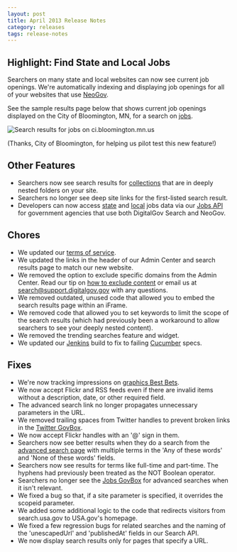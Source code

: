 ```yaml
---
layout: post
title: April 2013 Release Notes
category: releases
tags: release-notes
---
```


## Highlight: Find State and Local Jobs

Searchers on many state and local websites can now see current job openings. We're automatically indexing and displaying job openings for all of your websites that use [NeoGov](http://www.neogov.com).

See the sample results page below that shows current job openings displayed on the City of Bloomington, MN, for a search on [jobs](http://search.ci.bloomington.mn.us/search?affiliate=cityofbloomingtonmnsearchresults&query=jobs).

![Search results for jobs on ci.bloomington.mn.us](https://9fddeb862c037f6d2190-f1564c64756a8cfee25b6b19953b1d23.ssl.cf2.rackcdn.com/jobs-bloomington.png)

(Thanks, City of Bloomington, for helping us pilot test this new feature!)

## Other Features

* Searchers now see search results for [collections](/manual/collections.html) that are in deeply nested folders on your site.
* Searchers no longer see deep site links for the first-listed search result.
* Developers can now access [state](http://api.usa.gov/jobs/search.json?tags=state) and [local](http://api.usa.gov/jobs/search.json?tags=city+county) jobs data via our [Jobs API](/developer/jobs.html) for government agencies that use both DigitalGov Search and NeoGov.

## Chores

* We updated our [terms of service](/tos.html).
* We updated the links in the header of our Admin Center and search results page to match our new website.
* We removed the option to exclude specific domains from the Admin Center. Read our tip on [how to exclude content](/manual/domains.html) or email us at <search@support.digitalgov.gov> with any questions.
* We removed outdated, unused code that allowed you to embed the search results page within an iFrame.
* We removed code that allowed you to set keywords to limit the scope of the search results (which had previously been a workaround to allow searchers to see your deeply nested content).
* We removed the trending searches feature and widget.
* We updated our [Jenkins](http://jenkins-ci.org) build to fix to failing [Cucumber](http://cukes.info) specs.

## Fixes

* We're now tracking impressions on [graphics Best Bets](/manual/best-bets-graphics.html).
* We now accept Flickr and RSS feeds even if there are invalid items without a description, date, or other required field.
* The advanced search link no longer propagates unnecessary parameters in the URL.
* We removed trailing spaces from Twitter handles to prevent broken links in the [Twitter GovBox](/manual/twitter.html).
* We now accept Flickr handles with an '@' sign in them.
* Searchers now see better results when they do a search from the [advanced search page](http://search.usa.gov/search/advanced?affiliate=usagov) with multiple terms in the 'Any of these words' and 'None of these words' fields.
* Searchers now see results for terms like full-time and part-time. The hyphens had previously been treated as the NOT Boolean operator.
* Searchers no longer see the [Jobs GovBox](/manual/govbox-jobs.html) for advanced searches when it isn't relevant.
* We fixed a bug so that, if a site parameter is specified, it overrides the scopeid parameter.
* We added some additional logic to the code that redirects visitors from search.usa.gov to USA.gov's homepage.
* We fixed a few regression bugs for related searches and the naming of the 'unescapedUrl' and 'publishedAt' fields in our Search API. 
* We now display search results only for pages that specify a URL.